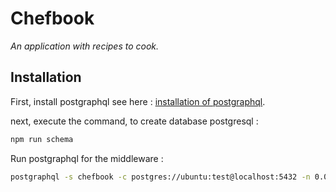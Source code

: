 # Chefbook


*An application with recipes to cook.*


## Installation

First, install postgraphql
see here : [installation of postgraphql](https://github.com/postgraphql/postgraphql/blob/master/README.md).

next, execute the command, to create database postgresql : 
```bash
npm run schema

```

Run postgraphql for the middleware :

```bash
postgraphql -s chefbook -c postgres://ubuntu:test@localhost:5432 -n 0.0.0.0 -p 8080 -e A_PASSWORD_FOR_PROD -t chefbook.jwt_token -r chefbook_anonymous
```

